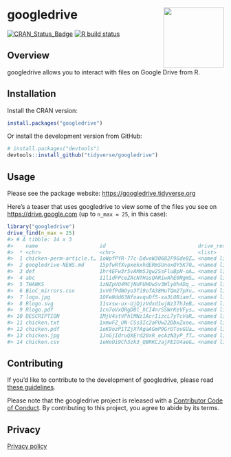 
<!-- README.md is generated from README.Rmd. Please edit that file -->

# googledrive <img src="man/figures/logo.png" align="right" height=140/>

[![CRAN\_Status\_Badge](http://www.r-pkg.org/badges/version/googledrive)](https://cran.r-project.org/package=googledrive)
[![R build
status](https://github.com/tidyverse/googledrive/workflows/R-CMD-check/badge.svg)](https://github.com/tidyverse/googledrive)

## Overview

googledrive allows you to interact with files on Google Drive from R.

## Installation

Install the CRAN version:

``` r
install.packages("googledrive")
```

Or install the development version from GitHub:

``` r
# install.packages("devtools")
devtools::install_github("tidyverse/googledrive")
```

## Usage

Please see the package website: <https://googledrive.tidyverse.org>

Here’s a teaser that uses googledrive to view some of the files you see
on <https://drive.google.com> (up to `n_max = 25`, in this case):

``` r
library("googledrive")
drive_find(n_max = 25)
#> # A tibble: 14 x 3
#>    name                    id                              drive_resource  
#>  * <chr>                   <chr>                           <list>          
#>  1 chicken-perm-article.t… 1oWpfPYR-77c-DdvoW30682F9Gde8Z… <named list [39…
#>  2 googledrive-NEWS.md     15pfwRfXvpxekxhdERmSUnoxQY5K70… <named list [38…
#>  3 def                     1hr4EFw3r5vAMm5Jgw2SsFluBpN-oA… <named list [32…
#>  4 abc                     11lidFPceZAcNTHasQARiwAhE0NgmS… <named list [32…
#>  5 THANKS                  1zNZpVO4MCjNUFUHOwSv3WlyUh4Dq_… <named list [39…
#>  6 BioC_mirrors.csv        1vV0fPdNOyo3Ti9ofA38MuTQm27pXv… <named list [38…
#>  7 logo.jpg                1OFeNdd63NfoavqvDf5-xa3LORiamf… <named list [40…
#>  8 Rlogo.svg               11sxsw-ux-UjQjzVdxd1wjNz37hJeB… <named list [40…
#>  9 Rlogo.pdf               1cn7oVxQRgD0l_hCI4nrSSWrKeVFys… <named list [39…
#> 10 DESCRIPTION             1MjV4stVPhlMNz1AcrIizcL7yTcVaR… <named list [39…
#> 11 chicken.txt             1xmwFZ_UN-CSs3Ic2aPUw22DbxZxoe… <named list [39…
#> 12 chicken.pdf             1eK9ozP1TZjXfAgaAGmP9GrUTovGUa… <named list [39…
#> 13 chicken.jpg             1JnGjIdruQXErd20xR_ecAzN3yP_fT… <named list [40…
#> 14 chicken.csv             1eHoOi9Ch3zk3_QBRKCJajFEIO4aeG… <named list [38…
```

## Contributing

If you’d like to contribute to the development of googledrive, please
read [these
guidelines](https://googledrive.tidyverse.org/CONTRIBUTING.html).

Please note that the googledrive project is released with a [Contributor
Code of
Conduct](https://googledrive.tidyverse.org/CODE_OF_CONDUCT.html). By
contributing to this project, you agree to abide by its terms.

## Privacy

[Privacy policy](https://www.tidyverse.org/google_privacy_policy)

